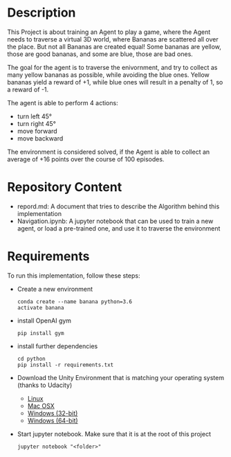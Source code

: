 # Description

This Project is about training an Agent to play a game, where the Agent needs to traverse a virtual 3D world, where Bananas are scattered all over the place. But not all Bananas are created equal! Some bananas are yellow, those are good bananas, and some are blue, those are bad ones. 

The goal for the agent is to traverse the enivornment, and try to collect as many yellow bananas as possible, while avoiding the blue ones. Yellow bananas yield a reward of +1, while blue ones will result in a penalty of 1, so a reward of -1.

The agent is able to perform 4 actions:
- turn left 45°
- turn right 45°
- move forward
- move backward

The environment is considered solved, if the Agent is able to collect an average of +16 points over the course of 100 episodes.

# Repository Content
- repord.md: A document that tries to describe the Algorithm behind this implementation
- Navigation.ipynb: A jupyter notebook that can be used to train a new agent, or load a pre-trained one, and use it to traverse the environment

# Requirements

To run this implementation, follow these steps:
- Create a new environment

  ```
  conda create --name banana python=3.6
  activate banana
  ```

- install OpenAI gym

  ```
  pip install gym
  ```

- install further dependencies

  ```
  cd python
  pip install -r requirements.txt
  ```

- Download the Unity Environment that is matching your operating system (thanks to Udacity)

  - [Linux](https://s3-us-west-1.amazonaws.com/udacity-drlnd/P1/Banana/Banana_Linux.zip)
  - [Mac OSX](https://s3-us-west-1.amazonaws.com/udacity-drlnd/P1/Banana/Banana.app.zip)
  - [Windows (32-bit)](https://s3-us-west-1.amazonaws.com/udacity-drlnd/P1/Banana/Banana_Windows_x86.zip)
  - [Windows (64-bit)](https://s3-us-west-1.amazonaws.com/udacity-drlnd/P1/Banana/Banana_Windows_x86_64.zip)

- Start jupyter notebook. Make sure that it is at the root of this project

  ```
  jupyter notebook "<folder>"
  ```
